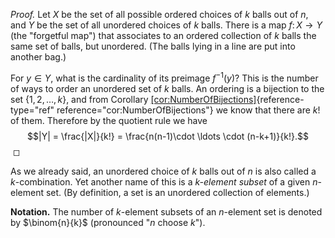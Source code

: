 *Proof.* Let $X$ be the set of all possible ordered choices of $k$ balls
out of $n$, and $Y$ be the set of all unordered choices of $k$ balls.
There is a map $f \colon X \to Y$ (the "forgetful map") that associates
to an ordered collection of $k$ balls the same set of balls, but
unordered. (The balls lying in a line are put into another bag.)

For $y \in Y$, what is the cardinality of its preimage $f^{-1}(y)$? This
is the number of ways to order an unordered set of $k$ balls. An
ordering is a bijection to the set $\{1, 2, \ldots, k\}$, and from
Corollary
[\[cor:NumberOfBijections\]](#cor:NumberOfBijections){reference-type="ref"
reference="cor:NumberOfBijections"} we know that there are $k!$ of them.
Therefore by the quotient rule we have
$$|Y| = \frac{|X|}{k!} = \frac{n(n-1)\cdot \ldots \cdot (n-k+1)}{k!}.$$ ◻

As we already said, an unordered choice of $k$ balls out of $n$ is also
called a $k$-combination. Yet another name of this is a *$k$-element
subset* of a given $n$-element set. (By definition, a set is an
unordered collection of elements.)

**Notation.** The number of $k$-element subsets of an $n$-element set is
denoted by $\binom{n}{k}$ (pronounced "$n$ choose $k$").
